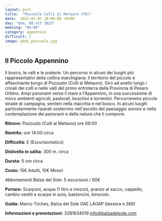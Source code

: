 ```yaml
---
layout: post
title:  "Pozzuolo Colli al Metauro (PU)"
date:  2023-01-07 18:00:00 +0100
day: "dom, 08 ott 2023"
meeting: "09:00"
category: appennino 
difficult: 2
image: pbds_pozzuolo.jpg
---
```


## Il Piccolo Appennino

Il bosco, le valli e le praterie. Un percorso in alcuni dei luoghi più rappresentativi della collina marchigiana: il territorio del piccolo e affascinante borgo di Pozzuolo (Colli al Metauro).
Giro ad anello lungo i crinali dei colli e nelle valli del primo entroterra della Provincia di Pesaro Urbino. Ampi panorami verso il mare e l'Appennino, in una successione di micro ambienti agricoli, pastorali, boschivi e torrentizi. Percorreremo piccole strade di campagna, sentieri nella macchia e nel bosco.
In alcuni luoghi particolarmente riparati sosterrmo nell'ascolto del paesaggio sonoro e nella contemplazione dei panorami e della natura che li compone.

**Ritrovo:** Pozzuolo (Colli al Metauro) ore 09:00

**Rient4o:** ore 14:00 circa 

**Difficoltà:** E (Escursionistico)

**Dislivello in salita:**  300 m. circa

**Durata:** 5 ore circa

**Costo:** 15€ Adulti, 10€ Minori

*Abbonamenti Balza del Sole:* 5 escursioni / 60€

**Portare:** Scarponi, acqua (1 litro e mezzo), pranzo al sacco, cappello, cambio vestiti e scarpe in auto, bastoncini, binocolo. 

**Guida:** Marco Triches, Balza del Sole GAE LAGAP (tessera n.368)

**Informazioni e prenotazioni:** 3281834019 info@balzadelsole.com
